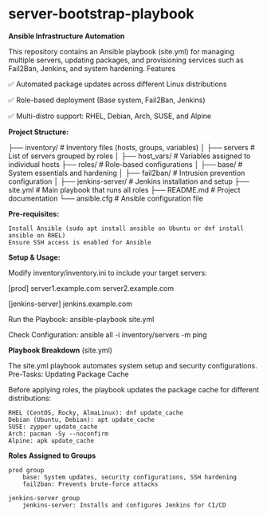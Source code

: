 # server-bootstrap-playbook

**Ansible Infrastructure Automation**

This repository contains an Ansible playbook (site.yml) for managing multiple servers, updating packages, and provisioning services such as Fail2Ban, Jenkins, and system hardening.
Features

✅ Automated package updates across different Linux distributions

✅ Role-based deployment (Base system, Fail2Ban, Jenkins)

✅ Multi-distro support: RHEL, Debian, Arch, SUSE, and Alpine



**Project Structure:**

├── inventory/              # Inventory files (hosts, groups, variables)
│   ├── servers      # List of servers grouped by roles
│   ├── host_vars/          # Variables assigned to individual hosts
├── roles/                  # Role-based configurations
│   ├── base/               # System essentials and hardening
│   ├── fail2ban/           # Intrusion prevention configuration
│   ├── jenkins-server/     # Jenkins installation and setup
├── site.yml                # Main playbook that runs all roles
├── README.md               # Project documentation
└── ansible.cfg             # Ansible configuration file

**Pre-requisites:**

    Install Ansible (sudo apt install ansible on Ubuntu or dnf install ansible on RHEL)
    Ensure SSH access is enabled for Ansible

**Setup & Usage:**

Modify inventory/inventory.ini to include your target servers:

[prod]
server1.example.com
server2.example.com

[jenkins-server]
jenkins.example.com



Run the Playbook:
ansible-playbook site.yml



Check Configuration:
ansible all -i inventory/servers -m ping



**Playbook Breakdown** (site.yml)

The site.yml playbook automates system setup and security configurations.
Pre-Tasks: Updating Package Cache

Before applying roles, the playbook updates the package cache for different distributions:

    RHEL (CentOS, Rocky, AlmaLinux): dnf update_cache
    Debian (Ubuntu, Debian): apt update_cache
    SUSE: zypper update_cache
    Arch: pacman -Sy --noconfirm
    Alpine: apk update_cache

**Roles Assigned to Groups**

    prod group
        base: System updates, security configurations, SSH hardening
        fail2ban: Prevents brute-force attacks

    jenkins-server group
        jenkins-server: Installs and configures Jenkins for CI/CD


